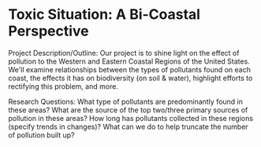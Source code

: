 # Toxic Situation: A Bi-Coastal Perspective

Project Description/Outline: Our project is to shine light on the effect of pollution to the Western and Eastern Coastal Regions of the United States. We'll examine relationships between the types of pollutants found on each coast, the effects it has on biodiversity (on soil & water), highlight efforts to rectifying this problem, and more.

Research Questions: What type of pollutants are predominantly found in these areas? What are the source of the top two/three primary sources of pollution in these areas? How long has pollutants collected in these regions (specify trends in changes)? What can we do to help truncate the number of pollution built up?
